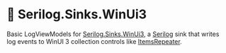 # 📃 Serilog.Sinks.WinUi3
Basic LogViewModels for [Serilog.Sinks.WinUi3](https://github.com/AndrewKeepCoding/serilog-sinks-winui3), a [Serilog](https://github.com/serilog/serilog) sink that writes log events to WinUI 3 collection controls like [ItemsRepeater](https://docs.microsoft.com/en-us/windows/apps/design/controls/items-repeater).